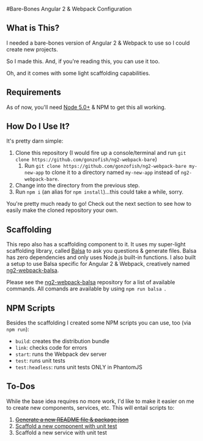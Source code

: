 #Bare-Bones Angular 2 & Webpack Configuration

## What is This?

I needed a bare-bones version of Angular 2 & Webpack to use so I could create new projects.

So I made this. And, if you're reading this, you can use it too.

Oh, and it comes with some light scaffolding capabilities.

## Requirements

As of now, you'll need [Node 5.0+](https://nodejs.org/en/download/releases/) & NPM to get this all working.

## How Do I Use It?

It's pretty darn simple:

1. Clone this repository (I would fire up a console/terminal and run `git clone https://github.com/gonzofish/ng2-webpack-bare`)
    1. Run `git clone https://github.com/gonzofish/ng2-webpack-bare my-new-app` to clone it to a directory named `my-new-app`
    instead of `ng2-webpack-bare`.
2. Change into the directory from the previous step.
3. Run `npm i` (an alias for `npm install`)...this could take a while, sorry.

You're pretty much ready to go! Check out the next section to see how to easily make the cloned repository your own.

## Scaffolding

This repo also has a scaffolding component to it. It uses my super-light scaffolding library,
called [Balsa](https://github.com/gonzofish/balsa) to ask you questions & generate files. Balsa
has zero dependencies and only uses Node.js built-in functions. I also built a setup to use Balsa
specific for Angular 2 & Webpack, creatively named
[ng2-webpack-balsa](https://github.com/gonzofish/ng2-webpack-balsa).

Please see the [ng2-webpack-balsa](https://github.com/gonzofish/ng2-webpack-balsa) repository for a list of available
commands. All comands are available by using `npm run balsa `.


## NPM Scripts

Besides the scaffolding I created some NPM scripts you can use, too (via `npm run`):

- `build`: creates the distribution bundle
- `link`: checks code for errors
- `start`: runs the Webpack dev server
- `test`: runs unit tests
- `test:headless`: runs unit tests ONLY in PhantomJS


## To-Dos

While the base idea requires no more work, I'd like to make it easier on me to create new
components, services, etc. This will entail scripts to:

1. ~~[Generate a new README file & package.json](https://github.com/gonzofish/ng2-webpack-bare/issues/1)~~
2. [Scaffold a new component with unit test](https://github.com/gonzofish/ng2-webpack-bare/issues/2)
3. Scaffold a new service with unit test